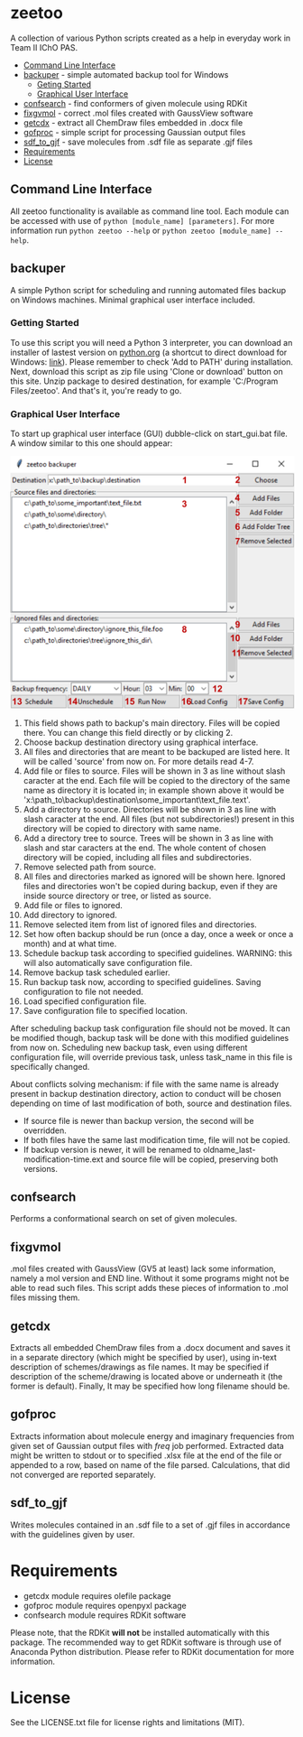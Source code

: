 # zeetoo

A collection of various Python scripts created as a help in everyday work in Team II IChO PAS.

- [Command Line Interface](#command-line-interface)
- [backuper](#backuper) - simple automated backup tool for Windows
    - [Geting Started](#getting-started)
    - [Graphical User Interface](#graphical-user-interface)
- [confsearch](#confsearch) - find conformers of given molecule using RDKit
- [fixgvmol](#fixgvmol) - correct .mol files created with GaussView software
- [getcdx](#getcdx) - extract all ChemDraw files embedded in .docx file
- [gofproc](#gofproc) - simple script for processing Gaussian output files
- [sdf_to_gjf](#sdf_to_gjf) - save molecules from .sdf file as separate .gjf files
- [Requirements](#requirements)
- [License](#license)

## Command Line Interface

All zeetoo functionality is available as command line tool. Each module can be accessed with use of `python [module_name] [parameters]`. For more information run `python zeetoo --help` or `python zeetoo [module_name] --help`.

## backuper

A simple Python script for scheduling and running automated files backup on Windows machines. Minimal graphical user interface included.

### Getting Started

To use this script you will need a Python 3 interpreter, you can download an installer of lastest version on [python.org](https://www.python.org) (a shortcut to direct download for Windows: [link](https://www.python.org/ftp/python/3.7.2/python-3.7.2.exe)). Please remember to check 'Add to PATH' during installation.
Next, download this script as zip file using 'Clone or download' button on this site. Unzip package to desired destination, for example 'C:/Program Files/zeetoo'. And that's it, you're ready to go.

### Graphical User Interface

To start up graphical user interface (GUI) dubble-click on start_gui.bat file. A window similar to this one should appear:

![screenshot](https://raw.githubusercontent.com/Mishioo/zeetoo/assets/screenshot.png)

1. This field shows path to backup's main directory. Files will be copied there. You can change this field directly or by clicking 2.
2. Choose backup destination directory using graphical interface.
3. All files and directories that are meant to be backuped are listed here. It will be called 'source' from now on. For more details read 4-7.
4. Add file or files to source. Files will be shown in 3 as line without slash caracter at the end. Each file will be copied to the directory of the same name as directory it is located in; in example shown above it would be 'x:\path_to\backup\destination\some_important\text_file.text'.
5. Add a directory to source. Directories will be shown in 3 as line with slash caracter at the end. All files (but not subdirectories!) present in this directory will be copied to directory with same name.
6. Add a directory tree to source. Trees will be shown in 3 as line with slash and star caracters at the end. The whole content of chosen directory will be copied, including all files and subdirectories.
7. Remove selected path from source.
8. All files and directories marked as ignored will be shown here. Ignored files and directories won't be copied during backup, even if they are inside source directory or tree, or listed as source.
9. Add file or files to ignored.
10. Add directory to ignored.
11. Remove selected item from list of ignored files and directories.
12. Set how often backup should be run (once a day, once a week or once a month) and at what time.
13. Schedule backup task according to specified guidelines. WARNING: this will also automatically save configuration file.
14. Remove backup task scheduled earlier.
15. Run backup task now, according to specified guidelines. Saving configuration to file not needed.
16. Load specified configuration file.
17. Save configuration file to specified location.

After scheduling backup task configuration file should not be moved. It can be modified though, backup task will be done with this modified guidelines from now on. Scheduling new backup task, even using different configuration file, will override previous task, unless task_name in this file is specifically changed.

About conflicts solving mechanism: if file with the same name is already present in backup destination directory, action to conduct will be chosen depending on time of last modification of both, source and destination files.
- If source file is newer than backup version, the second will be overridden.
- If both files have the same last modification time, file will not be copied.
- If backup version is newer, it will be renamed to oldname_last-modification-time.ext and source file will be copied, preserving both versions.

## confsearch

Performs a conformational search on set of given molecules.

## fixgvmol

.mol files created with GaussView (GV5 at least) lack some information, namely a mol version and END line. Without it some programs might not be able to read such files. This script adds these pieces of information to .mol files missing them.

## getcdx

Extracts all embedded ChemDraw files from a .docx document and saves it in a separate directory (which might be specified by user), using in-text description of schemes/drawings as file names. It may be specified if description of the scheme/drawing is located above or underneath it (the former is default). Finally, It may be specified how long filename should be.

## gofproc

Extracts information about molecule energy and imaginary frequencies from given set of Gaussian output files with *freq* job performed. Extracted data might be written to stdout or to specified .xlsx file at the end of the file or appended to a row, based on name of the file parsed. Calculations, that did not converged are reported separately.

## sdf_to_gjf

Writes molecules contained in an .sdf file to a set of .gjf files in accordance with the guidelines given by user.

# Requirements

- getcdx module requires olefile package
- gofproc module requires openpyxl package
- confsearch module requires RDKit software

Please note, that the RDKit **will not** be installed automatically with this package. The recommended way to get RDKit software is through use of Anaconda Python distribution. Please refer to RDKit documentation for more information.

# License

See the LICENSE.txt file for license rights and limitations (MIT).